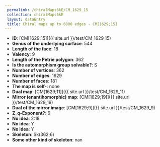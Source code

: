 ```yaml
--- 
 permalink: /chiralMaps6kE/CM_1629_15 
 collection: chiralMaps6kE
 layout: dataEntry
 title: Chiral maps up to 6000 edges - CM[1629;15]
---
```


- **ID**: [CM[1629;15]]({{ site.url }}/test/CM_1629_15)
- **Genus of the underlying surface**: 544
- **Length of the face**: 18
- **Valency**: 9
- **Length of the Petrie polygon**: 362
- **Is the automorphism group solvable?**: S
- **Number of vertices**: 362
- **Number of edges**: 1629
- **Number of faces**: 181
- **The map is self-**: none
- **Dual map**: [CM[1629;11]]({{ site.url }}/test/CM_1629_11)
- **Mirror (enantihomorphic) map**: [CM[1629;19]]({{ site.url }}/test/CM_1629_19)
- **Dual of the mirror image**: [CM[1629;9]]({{ site.url }}/test/CM_1629_9)
- **Z_q-Exponent?**: 6
- **No idea**:  2:18
- **No idea**: Y
- **No idea**: Y
- **Skeleton**: Sk(362;6)
- **Some other kind of skeleton**: nan
